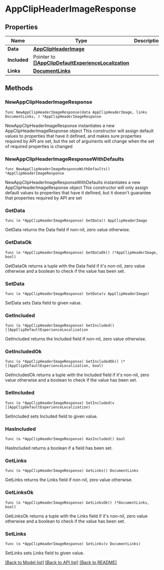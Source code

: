 # AppClipHeaderImageResponse

## Properties

Name | Type | Description | Notes
------------ | ------------- | ------------- | -------------
**Data** | [**AppClipHeaderImage**](AppClipHeaderImage.md) |  | 
**Included** | Pointer to [**[]AppClipDefaultExperienceLocalization**](AppClipDefaultExperienceLocalization.md) |  | [optional] 
**Links** | [**DocumentLinks**](DocumentLinks.md) |  | 

## Methods

### NewAppClipHeaderImageResponse

`func NewAppClipHeaderImageResponse(data AppClipHeaderImage, links DocumentLinks, ) *AppClipHeaderImageResponse`

NewAppClipHeaderImageResponse instantiates a new AppClipHeaderImageResponse object
This constructor will assign default values to properties that have it defined,
and makes sure properties required by API are set, but the set of arguments
will change when the set of required properties is changed

### NewAppClipHeaderImageResponseWithDefaults

`func NewAppClipHeaderImageResponseWithDefaults() *AppClipHeaderImageResponse`

NewAppClipHeaderImageResponseWithDefaults instantiates a new AppClipHeaderImageResponse object
This constructor will only assign default values to properties that have it defined,
but it doesn't guarantee that properties required by API are set

### GetData

`func (o *AppClipHeaderImageResponse) GetData() AppClipHeaderImage`

GetData returns the Data field if non-nil, zero value otherwise.

### GetDataOk

`func (o *AppClipHeaderImageResponse) GetDataOk() (*AppClipHeaderImage, bool)`

GetDataOk returns a tuple with the Data field if it's non-nil, zero value otherwise
and a boolean to check if the value has been set.

### SetData

`func (o *AppClipHeaderImageResponse) SetData(v AppClipHeaderImage)`

SetData sets Data field to given value.


### GetIncluded

`func (o *AppClipHeaderImageResponse) GetIncluded() []AppClipDefaultExperienceLocalization`

GetIncluded returns the Included field if non-nil, zero value otherwise.

### GetIncludedOk

`func (o *AppClipHeaderImageResponse) GetIncludedOk() (*[]AppClipDefaultExperienceLocalization, bool)`

GetIncludedOk returns a tuple with the Included field if it's non-nil, zero value otherwise
and a boolean to check if the value has been set.

### SetIncluded

`func (o *AppClipHeaderImageResponse) SetIncluded(v []AppClipDefaultExperienceLocalization)`

SetIncluded sets Included field to given value.

### HasIncluded

`func (o *AppClipHeaderImageResponse) HasIncluded() bool`

HasIncluded returns a boolean if a field has been set.

### GetLinks

`func (o *AppClipHeaderImageResponse) GetLinks() DocumentLinks`

GetLinks returns the Links field if non-nil, zero value otherwise.

### GetLinksOk

`func (o *AppClipHeaderImageResponse) GetLinksOk() (*DocumentLinks, bool)`

GetLinksOk returns a tuple with the Links field if it's non-nil, zero value otherwise
and a boolean to check if the value has been set.

### SetLinks

`func (o *AppClipHeaderImageResponse) SetLinks(v DocumentLinks)`

SetLinks sets Links field to given value.



[[Back to Model list]](../README.md#documentation-for-models) [[Back to API list]](../README.md#documentation-for-api-endpoints) [[Back to README]](../README.md)


